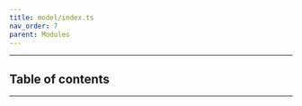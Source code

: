 ```yaml
---
title: model/index.ts
nav_order: 7
parent: Modules
---
```


---

<h2 class="text-delta">Table of contents</h2>

---
